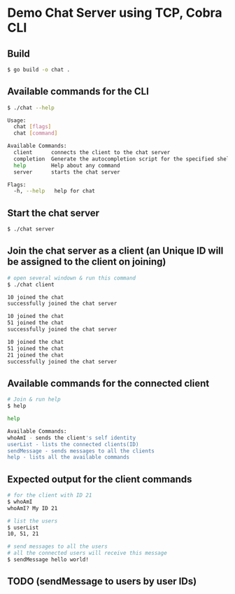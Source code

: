 # Demo Chat Server using TCP, Cobra CLI

## Build

```bash
$ go build -o chat .

```

## Available commands for the CLI

```bash
$ ./chat --help

Usage:
  chat [flags]
  chat [command]

Available Commands:
  client      connects the client to the chat server
  completion  Generate the autocompletion script for the specified shell
  help        Help about any command
  server      starts the chat server

Flags:
  -h, --help   help for chat

```

## Start the chat server

```bash
$ ./chat server

```

## Join the chat server as a client (an Unique ID will be assigned to the client on joining)

```bash
# open several windown & run this command
$ ./chat client

10 joined the chat
successfully joined the chat server

10 joined the chat
51 joined the chat
successfully joined the chat server

10 joined the chat
51 joined the chat
21 joined the chat
successfully joined the chat server

```

## Available commands for the connected client

```bash
# Join & run help
$ help

help

Available Commands:
whoAmI - sends the client's self identity
userList - lists the connected clients(ID)
sendMessage - sends messages to all the clients
help - lists all the available commands

```

## Expected output for the client commands

```bash
# for the client with ID 21
$ whoAmI
whoAmI? My ID 21

# list the users
$ userList
10, 51, 21

# send messages to all the users
# all the connected users will receive this message
$ sendMessage hello world!

```

## TODO (sendMessage to users by user IDs)